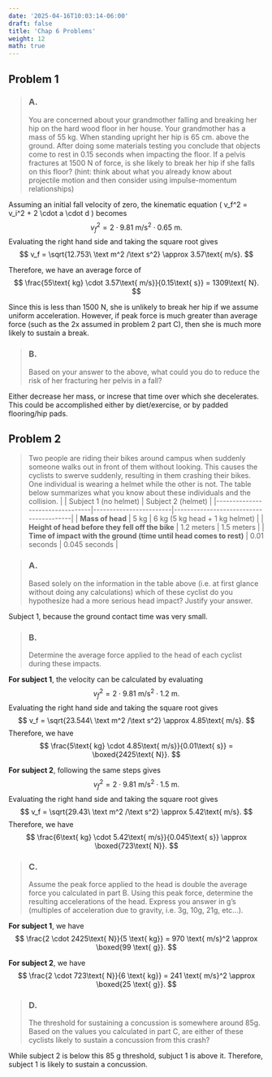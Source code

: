 ```yaml
---
date: '2025-04-16T10:03:14-06:00'
draft: false
title: 'Chap 6 Problems'
weight: 12
math: true
---
```


## Problem 1

> ### A.
> You are concerned about your grandmother falling and breaking her hip on the hard wood floor in her house. Your grandmother has a mass of 55 kg. When standing upright her hip is 65 cm. above the ground. After doing some materials testing you conclude that objects come to rest in 0.15 seconds when impacting the floor. If a pelvis fractures at 1500 N of force, is she likely to break her hip if she falls on this floor? (hint: think about what you already know about projectile motion and then consider using impulse-momentum relationships)


Assuming an initial fall velocity of zero, the kinematic equation \( v_f^2 = v_i^2 + 2 \cdot a \cdot d \) becomes
$$ v_f^2 = 2 \cdot 9.81 \text{ m/s}^2 \cdot 0.65 \text{ m}. $$
Evaluating the right hand side and taking the square root gives
$$ v_f = \sqrt{12.753\ \text m^2 /\text s^2} \approx 3.57\text{ m/s}. $$

Therefore, we have an average force of
$$ \frac{55\text{ kg} \cdot 3.57\text{ m/s}}{0.15\text{ s}} = 1309\text{ N}. $$

Since this is less than 1500 N, she is unlikely to break her hip if we assume uniform acceleration. However, if peak force is much greater than average force (such  as the 2x assumed in problem 2 part C), then she is much more likely to sustain a break.

> ### B.
> Based on your answer to the above, what could you do to reduce the risk of her fracturing her pelvis in a fall?

Either decrease her mass, or increse that time over which she decelerates. This could be accomplished either by diet/exercise, or by padded flooring/hip pads.

## Problem 2
> Two people are riding their bikes around campus when suddenly someone walks out in front of them without looking. This causes the cyclists to swerve suddenly, resulting in them crashing their bikes. One individual is wearing a helmet while the other is not. The table below summarizes what you know about these individuals and the collision.
> |                                 | Subject 1 (no helmet) | Subject 2 (helmet)                     |
> |---------------------------------|------------------------|----------------------------------------|
> | **Mass of head**                | 5 kg                  | 6 kg (5 kg head + 1 kg helmet)         |
> | **Height of head before they fell off the bike** | 1.2 meters           | 1.5 meters                            |
> | **Time of impact with the ground (time until head comes to rest)** | 0.01 seconds         | 0.045 seconds                         |

> ### A.
> Based solely on the information in the table above (i.e. at first glance without doing any calculations) which of these cyclist do you hypothesize had a more serious head impact? Justify your answer.

Subject 1, because the ground contact time was very small.

> ### B.
> Determine the average force applied to the head of each cyclist during these impacts.

**For subject 1**, the velocity can be calculated by evaluating
$$ v_f^2 = 2 \cdot 9.81 \text{ m/s}^2 \cdot 1.2 \text{ m}. $$
Evaluating the right hand side and taking the square root gives
$$ v_f = \sqrt{23.544\ \text m^2 /\text s^2} \approx 4.85\text{ m/s}. $$
Therefore, we have
$$ \frac{5\text{ kg} \cdot 4.85\text{ m/s}}{0.01\text{ s}} = \boxed{2425\text{ N}}. $$

**For subject 2**, following the same steps gives
$$ v_f^2 = 2 \cdot 9.81 \text{ m/s}^2 \cdot 1.5 \text{ m}. $$
Evaluating the right hand side and taking the square root gives
$$ v_f = \sqrt{29.43\ \text m^2 /\text s^2} \approx 5.42\text{ m/s}. $$
Therefore, we have
$$ \frac{6\text{ kg} \cdot 5.42\text{ m/s}}{0.045\text{ s}} \approx \boxed{723\text{ N}}. $$

> ### C.
> Assume the peak force applied to the head is double the average force you calculated in part B. Using this peak force, determine the resulting accelerations of the head. Express you answer in g’s (multiples of acceleration due to gravity, i.e. 3g, 10g, 21g, etc...).

**For subject 1**, we have
$$ \frac{2 \cdot 2425\text{ N}}{5 \text{ kg}} = 970 \text{ m/s}^2 \approx \boxed{99 \text{ g}}. $$

**For subject 2**, we have
$$ \frac{2 \cdot 723\text{ N}}{6 \text{ kg}} = 241 \text{ m/s}^2 \approx \boxed{25 \text{ g}}. $$

> ### D.
> The threshold for sustaining a concussion is somewhere around 85g. Based on the values you calculated in part C, are either of these cyclists likely to sustain a concussion from this crash?

While subject 2 is below this 85 g threshold, subjuct 1 is above it. Therefore, subject 1 is likely to sustain a concussion.